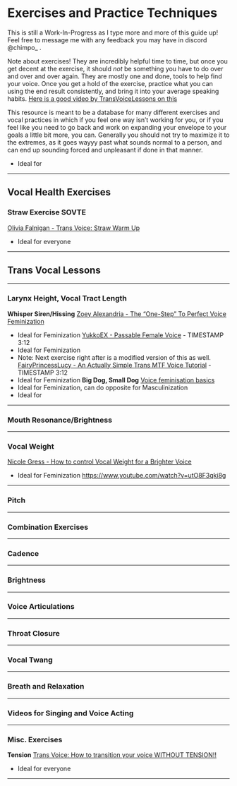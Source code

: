 # Exercises and Practice Techniques

This is still a Work-In-Progress as I type more and more of this guide up! Feel free to message me with any feedback you may have in discord @chimpo_ .


Note about exercises! They are incredibly helpful time to time, but once you get decent at the exercise, it should *not* be something you have to do over and over and over again. They are mostly one and done, tools to help find your voice. Once you get a hold of the exercise, practice what you can using the end result consistently, and bring it into your average speaking habits. [Here is a good video by TransVoiceLessons on this](https://www.youtube.com/watch?v=tOdsHDOPTbY)

This resource is meant to be a database for many different exercises and vocal practices in which if you feel one way isn’t working for you, or if you feel like you need to go back and work on expanding your envelope to your goals a little bit more, you can. Generally you should not try to maximize it to the extremes, as it goes wayyy past what sounds normal to a person, and can end up sounding forced and unpleasant if done in that manner.
[]()
   - Ideal for 
---

## Vocal Health Exercises

### Straw Exercise SOVTE
[Olivia Falnigan - Trans Voice: Straw Warm Up](https://www.youtube.com/watch?v=38gE8kg__NU)
   - Ideal for everyone


---

## Trans Vocal Lessons

---

### Larynx Height, Vocal Tract Length

**Whisper Siren/Hissing**
[Zoey Alexandria - The “One-Step” To Perfect Voice Feminization](https://www.youtube.com/watch?v=F6Noi2qERus)
   - Ideal for Feminization
[YukkoEX - Passable Female Voice](https://youtu.be/610XcjG2jms?si=xlWZSP9rQ3uQ88Aj&t=192) - TIMESTAMP 3:12
   - Ideal for Feminization
   - Note: Next exercise right after is a modified version of this as well.
[FairyPrincessLucy - An Actually Simple Trans MTF Voice Tutorial](https://youtu.be/5aCDuzN0lds?si=BsrPB0cWJqcRNquW&t=140) - TIMESTAMP 3:12
   - Ideal for Feminization
**Big Dog, Small Dog**
[Voice feminisation basics](https://www.youtube.com/watch?v=mx4dPWKVt9o)
   - Ideal for Feminization, can do opposite for Masculinization
[]()
   - Ideal for 


---

### Mouth Resonance/Brightness

---

### Vocal Weight

[Nicole Gress - How to control Vocal Weight for a Brighter Voice](https://www.youtube.com/watch?v=8IY__PGtRNQ)
   - Ideal for Feminization
https://www.youtube.com/watch?v=utO8F3qki8g

---

### Pitch

---

### Combination Exercises

---

### Cadence

---

### Brightness

---

### Voice Articulations

---

### Throat Closure

---

### Vocal Twang 

---

### Breath and Relaxation

---


### Videos for Singing and Voice Acting

---

### Misc. Exercises


**Tension**
[Trans Voice: How to transition your voice WITHOUT TENSION!!](https://www.youtube.com/watch?v=WyRtiA1UpxU)
   - Ideal for everyone
---
